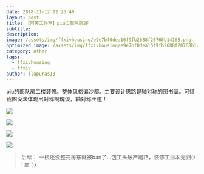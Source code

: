 ```yaml
---
date: 2018-11-12 12:26:40
layout: post
title: 【阿芙工作室】piuの部队房2F
subtitle: 
description: 
image: /assets/img/ffxivhousing/e9e7bf0dea16f9fb2688f20768b14168.png
optimized_image: /assets/img/ffxivhousing/e9e7bf0dea16f9fb2688f20768b14168.png
category: other
tags:
  - ffxivhousing
  - ffxiv
author: llapuras13
---
```


piu的部队房二楼装修。整体风格偏沙都。主要设计思路是轴对称的图书室。可惜截图没法体现出对称啊魂淡，轴对称王道！

![](../assets/img/ffxivhousing/7961e070802e43765ea5393a789e205f.png)

![](../assets/img/ffxivhousing/e9e7bf0dea16f9fb2688f20768b14168.png)

![](../assets/img/ffxivhousing/55470034edc5403f913c3c5a23d873e9.png)

![](../assets/img/ffxivhousing/e5d1074a866c1dd7edb5071cb30d3f82.png)

> 后续：
一楼还没整完房东就被ban了...包工头破产跑路，装修工血本无归(ﾒ ﾟ皿ﾟ)ﾒ
